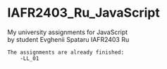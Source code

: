 # IAFR2403_Ru_JavaScript
My university assignments for JavaScript                                        
by student Evghenii Spataru IAFR2403 Ru                     

    The assignments are already finished:     
        -LL_01                              